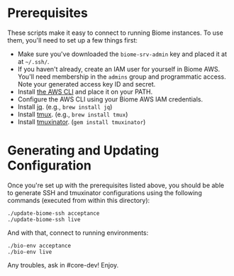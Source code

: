 # Prerequisites

These scripts make it easy to connect to running Biome instances. To use them, you'll need to set up a few things first:

* Make sure you've downloaded the `biome-srv-admin` key and placed it at at `~/.ssh/`.
* If you haven't already, create an IAM user for yourself in Biome AWS. You'll need membership in the `admins` group and programmatic access. Note your generated access key ID and secret.
* Install [the AWS CLI](https://docs.aws.amazon.com/cli/latest/userguide/cli-install-macos.html) and place it on your PATH.
* Configure the AWS CLI using your Biome AWS IAM credentials.
* Install [jq](https://stedolan.github.io/jq/). (e.g., `brew install jq`)
* Install [tmux](https://github.com/tmux/tmux/wiki). (e.g., `brew install tmux`)
* Install [tmuxinator](https://github.com/tmuxinator/tmuxinator). (`gem install tmuxinator`)

# Generating and Updating Configuration

Once you're set up with the prerequisites listed above, you should be able to generate SSH and tmuxinator configurations using the following commands (executed from within this directory):

```
./update-biome-ssh acceptance
./update-biome-ssh live
```

And with that, connect to running environments:

```
./bio-env acceptance
./bio-env live
```

Any troubles, ask in #core-dev! Enjoy.
